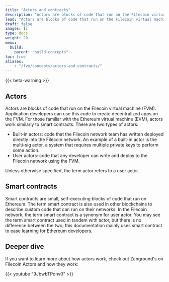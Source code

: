 ```yaml
---
title: "Actors and contracts"
description: "Actors are blocks of code that run on the Filecoin virtual machine. Smart contracts are small, self-executing blocks of code that run on Ethereum. Both actors and smart-contracts are used within the FVM."
lead: "Actors are blocks of code that run on the Filecoin virtual machine. Smart contracts are small, self-executing blocks of code that run on Ethereum. Both actors and smart-contracts are used within the FVM."
draft: false
images: []
type: docs
weight: 20
menu:
  build:
    parent: "build-concepts"
toc: true
aliases:
    - "/fvm/concepts/actors-and-contracts/"
---
```


{{< beta-warning >}}

<!-- - What actors and smart contracts are. -->
<!-- - How they interact with the FVM. -->
<!-- - How the FVM processes actors/contracts. -->

## Actors

Actors are blocks of code that run on the Filecoin virtual machine (FVM). Application developers can use this code to create decentralized apps on the FVM. For those familiar with the Ethereum virtual machine (EVM), actors work similarly to smart contracts. There are two types of actors:

- Built-in actors: code that the Filecoin network team has written deployed directly into the Filecoin network. An example of a built-in actor is the multi-sig actor, a system that requires multiple private keys to perform some action.
- User actors: code that any developer can write and deploy to the Filecoin network using the FVM.

Unless otherwise specified, the term actor refers to a user actor.

## Smart contracts

Smart contracts are small, self-executing blocks of code that run on Ethereum. The term smart contract is also used in other blockchains to describe custom code that can run on their networks. In the Filecoin network, the term smart contract is a synonym for user actor. You may see the term smart contract used in tandem with actor, but there is no difference between the two; this documentation mainly uses smart contract to ease learning for Ethereum developers.

## Deeper dive

If you want to learn more about how actors work, check out Zenground's on Filecoin Actors and how they work:

{{< youtube "9JbwbTPonv0" >}}
